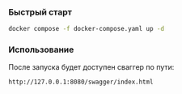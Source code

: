 ### Быстрый старт

```bash
docker compose -f docker-compose.yaml up -d
```

### Использование

После запуска будет доступен сваггер по пути:

```
http://127.0.0.1:8080/swagger/index.html
```
